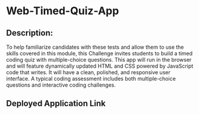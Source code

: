 # Web-Timed-Quiz-App
## Description:
To help familiarize candidates with these tests and allow them to use the skills covered in this module, this Challenge invites students to build a timed coding quiz with multiple-choice questions. This app will run in the browser and will feature dynamically updated HTML and CSS powered by JavaScript code that  writes. It will have a clean, polished, and responsive user interface. A typical coding assessment includes both multiple-choice questions and interactive coding challenges.

## Deployed Application Link
